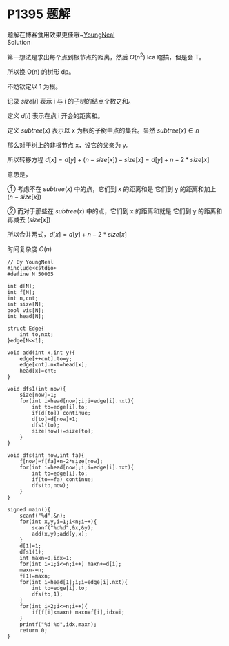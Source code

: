 # P1395 题解

题解在博客食用效果更佳哦~[YoungNeal](http://www.cnblogs.com/YoungNeal/p/8629717.html)  
Solution

第一想法是求出每个点到根节点的距离，然后 $O(n^2)$
lca 瞎搞，但是会 T。

所以换 O(n) 的树形 dp。

不妨钦定以 1 为根。

记录 $size[i]$ 表示 i 与 i 的子树的结点个数之和。

定义 $d[i]$ 表示在点 i 开会的距离和。

定义 $subtree(x)$ 表示以 x 为根的子树中点的集合。显然 $subtree(x)∈n$

那么对于树上的非根节点 x，设它的父亲为 y。

所以转移方程 $d[x]=d[y]+(n-size[x])-size[x]=d[y]+n-2*size[x]$

意思是，

① 考虑不在 $subtree(x)$ 中的点，它们到 x 的距离和是 它们到 y 的距离和加上 $(n-size[x])$

② 而对于那些在 $subtree(x)$ 中的点，它们到 x 的距离和就是 它们到 y 的距离和再减去 $(size[x])$

所以合并两式，$d[x]=d[y]+n-2*size[x]$

时间复杂度 $O(n)$

```
// By YoungNeal
#include<cstdio>
#define N 50005

int d[N];
int f[N];
int n,cnt;
int size[N];
bool vis[N];
int head[N];

struct Edge{
    int to,nxt;
}edge[N<<1];

void add(int x,int y){
    edge[++cnt].to=y;
    edge[cnt].nxt=head[x];
    head[x]=cnt;
}

void dfs1(int now){
    size[now]=1;
    for(int i=head[now];i;i=edge[i].nxt){
        int to=edge[i].to;
        if(d[to]) continue;
        d[to]=d[now]+1;
        dfs1(to);
        size[now]+=size[to];
    }
}

void dfs(int now,int fa){
    f[now]=f[fa]+n-2*size[now];
    for(int i=head[now];i;i=edge[i].nxt){
        int to=edge[i].to;
        if(to==fa) continue;
        dfs(to,now);
    }
}

signed main(){
    scanf("%d",&n);
    for(int x,y,i=1;i<n;i++){
        scanf("%d%d",&x,&y);
        add(x,y);add(y,x);
    }
    d[1]=1;
    dfs1(1);
    int maxn=0,idx=1;
    for(int i=1;i<=n;i++) maxn+=d[i];
    maxn-=n;
    f[1]=maxn;
    for(int i=head[1];i;i=edge[i].nxt){
        int to=edge[i].to;
        dfs(to,1);
    }
    for(int i=2;i<=n;i++){
        if(f[i]<maxn) maxn=f[i],idx=i;
    }
    printf("%d %d",idx,maxn);
    return 0;
}
```